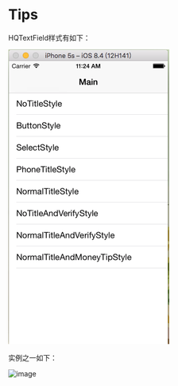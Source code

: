 # Tips
HQTextField样式有如下：

![image](https://github.com/HuangQiang11/Tips/blob/master/HQTextField/Images/type.png)

实例之一如下：

![image](https://github.com/HuangQiang11/Tips/blob/master/HQTextField/Images/mode.png)
